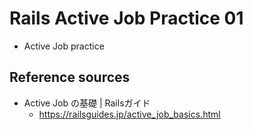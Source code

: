 # Rails Active Job Practice 01
- Active Job practice

## Reference sources
- Active Job の基礎 | Railsガイド
  - https://railsguides.jp/active_job_basics.html
